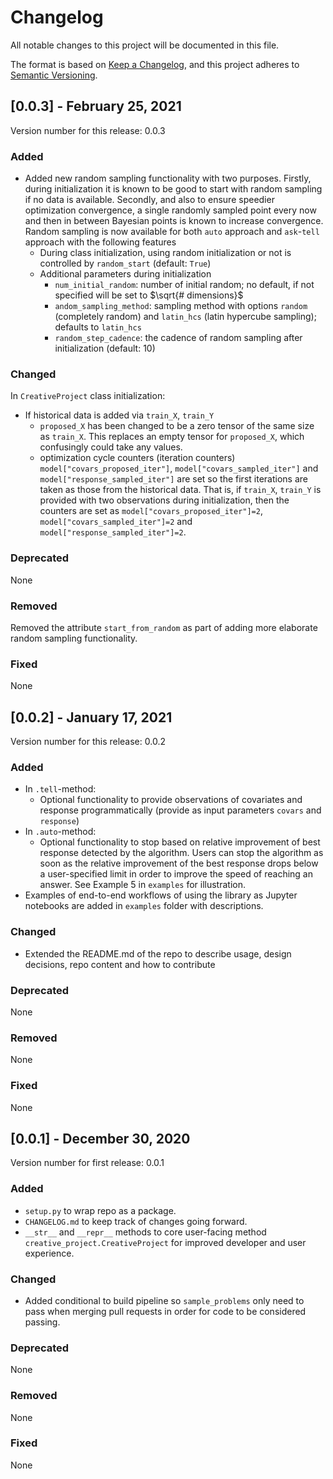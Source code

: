 # Changelog

All notable changes to this project will be documented in this file.

The format is based on [Keep a Changelog](https://keepachangelog.com/en/1.0.0/),
and this project adheres to [Semantic Versioning](https://semver.org/spec/v2.0.0.html).

## [0.0.3] - February 25, 2021

Version number for this release: 0.0.3

### Added
* Added new random sampling functionality with two purposes. Firstly, during initialization it is known to be good to start with random sampling if no data is available. Secondly, and also to ensure speedier optimization convergence, a single randomly sampled point every now and then in between Bayesian points is known to increase convergence. Random sampling is now available for both `auto` approach and `ask`-`tell` approach with the following features
    * During class initialization, using random initialization or not is controlled by `random_start` (default: `True`)
    * Additional parameters during initialization 
        * `num_initial_random`: number of initial random; no default, if not specified will be set to $\sqrt{# dimensions}$
        * `andom_sampling_method`: sampling method with options `random` (completely random) and `latin_hcs` (latin hypercube sampling); defaults to `latin_hcs` 
        * `random_step_cadence`: the cadence of random sampling after initialization (default: 10)
         

### Changed
In `CreativeProject` class initialization:
* If historical data is added via `train_X`, `train_Y`
    * `proposed_X` has been changed to be a zero tensor of the same size as `train_X`. This replaces an empty tensor for `proposed_X`, which confusingly could take any values.
    * optimization cycle counters (iteration counters) `model["covars_proposed_iter"]`, `model["covars_sampled_iter"]` and `model["response_sampled_iter"]` are set so the first iterations are taken as those from the historical data. That is, if `train_X`, `train_Y` is provided with two observations during initialization, then the counters are set as `model["covars_proposed_iter"]=2`, `model["covars_sampled_iter"]=2` and `model["response_sampled_iter"]=2`.  

### Deprecated
None

### Removed
Removed the attribute `start_from_random` as part of adding more elaborate random sampling functionality.

### Fixed
None

## [0.0.2] - January 17, 2021

Version number for this release: 0.0.2

### Added
* In `.tell`-method:
    * Optional functionality to provide observations of covariates and response programmatically (provide as input
      parameters `covars` and `response`)
* In `.auto`-method: 
    * Optional functionality to stop based on relative improvement of best response detected by the algorithm. Users can 
      stop the algorithm as soon as the relative improvement of the best response drops below a user-specified limit in 
      order to improve the speed of reaching an answer. See Example 5 in `examples` for illustration.
* Examples of end-to-end workflows of using the library as Jupyter notebooks are added in `examples` folder with descriptions.


### Changed
* Extended the README.md of the repo to describe usage, design decisions, repo content and how to contribute

### Deprecated
None

### Removed
None

### Fixed
None

## [0.0.1] - December 30, 2020

Version number for first release: 0.0.1

### Added
* `setup.py` to wrap repo as a package.
* `CHANGELOG.md` to keep track of changes going forward.
* `__str__` and `__repr__` methods to core user-facing method `creative_project.CreativeProject` for improved 
developer and user experience.

### Changed
* Added conditional to build pipeline so `sample_problems` only need to pass when merging pull requests in order
for code to be considered passing. 

### Deprecated
None

### Removed
None

### Fixed
None